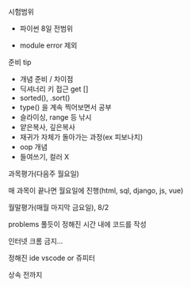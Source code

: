 시험범위

- 파이썬 8일 전범위

- module error 제외

준비 tip

- 개념 준비 / 차이점
- 딕셔너리 키 접근 get []
- sorted(), .sort()
- type() 을 계속 찍어보면서 공부
- 슬라이싱, range 등 낚시
- 얕은복사, 깊은복사
- 재귀가 자체가 돌아가는 과정(ex 피보나치)
- oop 개념
- 들여쓰기, 컬러 X 



과목평가(다음주 월요일)

매 과목이 끝나면 월요일에 진행(html, sql, django, js, vue)



월말평가(매월 마지막 금요일), 8/2

problems 풀듯이 정해진 시간 내에 코드를 작성

인터넷 크롬 금지...

정해진 ide vscode or 쥬피터

상속 전까지